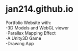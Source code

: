 # jan214.github.io

Portfolio Website with:<br/>
-3D Models and WebGL viewer<br/>
-Parallax Mapping Effect<br/>
-A Unity3D Game<br/>
-Drawing App<br/>
